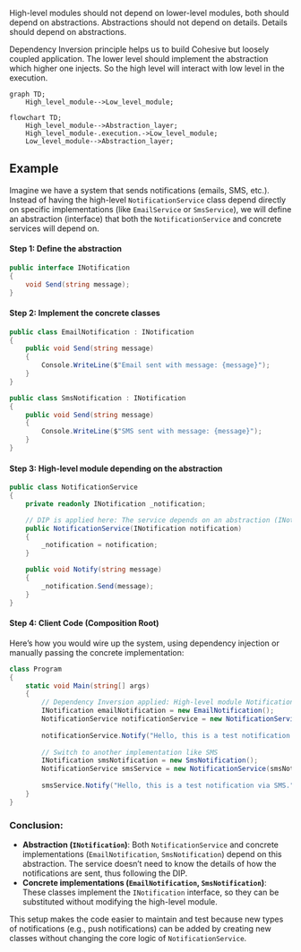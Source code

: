 High-level modules should not depend on lower-level modules, both should depend on abstractions. Abstractions should not depend on details. Details should depend on abstractions. 

Dependency Inversion principle helps us to build Cohesive but loosely coupled application. The lower level should implement the abstraction which higher one injects. So the high level will interact with low level in the execution.

```mermaid
graph TD;
    High_level_module-->Low_level_module;
```

```mermaid
flowchart TD;
    High_level_module-->Abstraction_layer;
    High_level_module-.execution.->Low_level_module;
    Low_level_module-->Abstraction_layer;
```


## Example
Imagine we have a system that sends notifications (emails, SMS, etc.). Instead of having the high-level `NotificationService` class depend directly on specific implementations (like `EmailService` or `SmsService`), we will define an abstraction (interface) that both the `NotificationService` and concrete services will depend on.

#### Step 1: Define the abstraction
```cs
public interface INotification
{
    void Send(string message);
}
```

#### Step 2: Implement the concrete classes
```cs
public class EmailNotification : INotification
{
    public void Send(string message)
    {
        Console.WriteLine($"Email sent with message: {message}");
    }
}

public class SmsNotification : INotification
{
    public void Send(string message)
    {
        Console.WriteLine($"SMS sent with message: {message}");
    }
}
```

#### Step 3: High-level module depending on the abstraction
```cs
public class NotificationService
{
    private readonly INotification _notification;

    // DIP is applied here: The service depends on an abstraction (INotification)
    public NotificationService(INotification notification)
    {
        _notification = notification;
    }

    public void Notify(string message)
    {
        _notification.Send(message);
    }
}
```

#### Step 4: Client Code (Composition Root)
Here’s how you would wire up the system, using dependency injection or manually passing the concrete implementation:
```cs
class Program
{
    static void Main(string[] args)
    {
        // Dependency Inversion applied: High-level module NotificationService depends on an abstraction (INotification)
        INotification emailNotification = new EmailNotification();
        NotificationService notificationService = new NotificationService(emailNotification);
        
        notificationService.Notify("Hello, this is a test notification via Email.");
        
        // Switch to another implementation like SMS
        INotification smsNotification = new SmsNotification();
        NotificationService smsService = new NotificationService(smsNotification);
        
        smsService.Notify("Hello, this is a test notification via SMS.");
    }
}
```

### Conclusion:
- **Abstraction (`INotification`)**: Both `NotificationService` and concrete implementations (`EmailNotification`, `SmsNotification`) depend on this abstraction. The service doesn’t need to know the details of how the notifications are sent, thus following the DIP.
- **Concrete implementations (`EmailNotification`, `SmsNotification`)**: These classes implement the `INotification` interface, so they can be substituted without modifying the high-level module.

This setup makes the code easier to maintain and test because new types of notifications (e.g., push notifications) can be added by creating new classes without changing the core logic of `NotificationService`.


















